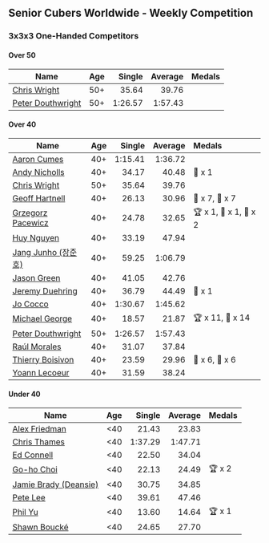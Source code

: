 ## Senior Cubers Worldwide - Weekly Competition
### 3x3x3 One-Handed Competitors

#### Over 50

| Name | Age | Single | Average | Medals |
| -- | :--: | --: | --: | :-- |
| [Chris Wright](../../persons/chris_wright/333oh.md) | 50+ | 35.64 | 39.76 |  |
| [Peter Douthwright](../../persons/peter_douthwright/333oh.md) | 50+ | 1:26.57 | 1:57.43 |  |

#### Over 40

| Name | Age | Single | Average | Medals |
| -- | :--: | --: | --: | :-- |
| [Aaron Cumes](../../persons/aaron_cumes/333oh.md) | 40+ | 1:15.41 | 1:36.72 |  |
| [Andy Nicholls](../../persons/andy_nicholls/333oh.md) | 40+ | 34.17 | 40.48 | 🥉 x 1 |
| [Chris Wright](../../persons/chris_wright/333oh.md) | 50+ | 35.64 | 39.76 |  |
| [Geoff Hartnell](../../persons/geoff_hartnell/333oh.md) | 40+ | 26.13 | 30.96 | 🥈 x 7, 🥉 x 7 |
| [Grzegorz Pacewicz](../../persons/grzegorz_pacewicz/333oh.md) | 40+ | 24.78 | 32.65 | 🏆 x 1, 🥇 x 1, 🥈 x 2 |
| [Huy Nguyen](../../persons/huy_nguyen/333oh.md) | 40+ | 33.19 | 47.94 |  |
| [Jang Junho (장준호)](../../persons/jang_junho/333oh.md) | 40+ | 59.25 | 1:06.79 |  |
| [Jason Green](../../persons/jason_green/333oh.md) | 40+ | 41.05 | 42.76 |  |
| [Jeremy Duehring](../../persons/jeremy_duehring/333oh.md) | 40+ | 36.79 | 44.49 | 🥉 x 1 |
| [Jo Cocco](../../persons/jo_cocco/333oh.md) | 40+ | 1:30.67 | 1:45.62 |  |
| [Michael George](../../persons/michael_george/333oh.md) | 40+ | 18.57 | 21.87 | 🏆 x 11, 🥇 x 14 |
| [Peter Douthwright](../../persons/peter_douthwright/333oh.md) | 50+ | 1:26.57 | 1:57.43 |  |
| [Raúl Morales](../../persons/raul_morales/333oh.md) | 40+ | 31.07 | 37.84 |  |
| [Thierry Boisivon](../../persons/thierry_boisivon/333oh.md) | 40+ | 23.59 | 29.96 | 🥈 x 6, 🥉 x 6 |
| [Yoann Lecoeur](../../persons/yoann_lecoeur/333oh.md) | 40+ | 31.59 | 38.24 |  |

#### Under 40

| Name | Age | Single | Average | Medals |
| -- | :--: | --: | --: | :-- |
| [Alex Friedman](../../persons/alex_friedman/333oh.md) | <40 | 21.43 | 23.83 |  |
| [Chris Thames](../../persons/chris_thames/333oh.md) | <40 | 1:37.29 | 1:47.71 |  |
| [Ed Connell](../../persons/ed_connell/333oh.md) | <40 | 22.50 | 34.04 |  |
| [Go-ho Choi](../../persons/go_ho_choi/333oh.md) | <40 | 22.13 | 24.49 | 🏆 x 2 |
| [Jamie Brady (Deansie)](../../persons/jamie_brady/333oh.md) | <40 | 30.75 | 34.85 |  |
| [Pete Lee](../../persons/pete_lee/333oh.md) | <40 | 39.61 | 47.46 |  |
| [Phil Yu](../../persons/phil_yu/333oh.md) | <40 | 13.60 | 14.64 | 🏆 x 1 |
| [Shawn Boucké](../../persons/shawn_boucke/333oh.md) | <40 | 24.65 | 27.70 |  |


<!-- Global site tag (gtag.js) - Google Analytics -->
<script async src="https://www.googletagmanager.com/gtag/js?id=UA-86348435-3"></script>
<script>window.dataLayer = window.dataLayer || []; function gtag() {dataLayer.push(arguments);} gtag('js', new Date()); gtag('config', 'UA-86348435-3');</script>
